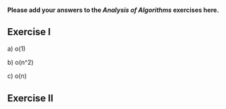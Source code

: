 #### Please add your answers to the ***Analysis of  Algorithms*** exercises here.

## Exercise I

a) o(1)


b) o(n^2)


c) o(n)

## Exercise II


